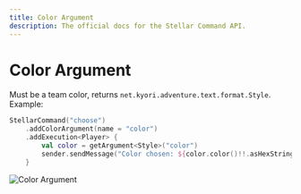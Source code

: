 ```yaml
---
title: Color Argument
description: The official docs for the Stellar Command API.
---
```


# Color Argument

Must be a team color, returns `net.kyori.adventure.text.format.Style`. Example:

```Kotlin
StellarCommand("choose")
    .addColorArgument(name = "color")
    .addExecution<Player> {
        val color = getArgument<Style>("color")
        sender.sendMessage("Color chosen: ${color.color()!!.asHexString()}")
    }
```

![Color Argument](https://cdn.lutto.dev/stellar/gifs/text/color.gif)